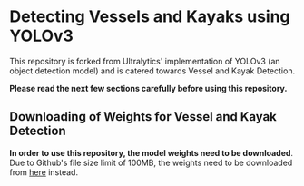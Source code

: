 # Detecting Vessels and Kayaks using YOLOv3

This repository is forked from Ultralytics' implementation of YOLOv3 (an object detection model) and is catered towards Vessel and Kayak Detection. 

**Please read the next few sections carefully before using this repository.**

## Downloading of Weights for Vessel and Kayak Detection
**In order to use this repository, the model weights need to be downloaded**.
Due to Github's file size limit of 100MB, the weights need to be downloaded from [here](https://drive.google.com/file/d/1hgV7DGNPtnOMsAjWPQ47jEooxIBjC2lg/view?usp=sharing) instead.




